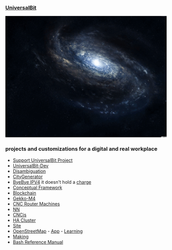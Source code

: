 ### [UniversalBit](https://github.com/universalbit-dev)
<img src="https://github.com/universalbit-dev/universalbit-dev/blob/main/gif/galaxy/galaxy.gif" width="auto"></img>

### projects and customizations for a digital and real workplace
* [Support UniversalBit Project](https://github.com/universalbit-dev/universalbit-dev/tree/main/support)
* [UniversalBit-Dev](https://github.com/universalbit-dev/universalbit-dev)
* [Disambiguation](https://en.wikipedia.org/wiki/Wikipedia:Disambiguation)
* [CityGenerator](https://github.com/universalbit-dev/CityGenerator)
* [ByeBye IPV4](https://github.com/universalbit-dev/universalbit-dev/tree/main/ipv4toipv6) it doesn't hold a [charge](https://ipv6.he.net/statistics/)
* [Conceptual Framework](https://en.wikipedia.org/wiki/Conceptual_framework)
* [Blockchain](https://github.com/universalbit-dev/universalbit-dev/tree/main/blockchain/bitcoin)
* [Gekko-M4](https://github.com/universalbit-dev/gekko-m4)
* [CNC Router Machines](https://github.com/universalbit-dev/cnc-router-machines)
* [NN](https://github.com/universalbit-dev/universalbit-dev/tree/main/ann)
* [CNCjs](https://github.com/universalbit-dev/cncjs/blob/master/README.md)
* [HA Cluster](https://github.com/universalbit-dev/HArmadillium/blob/main/HArmadillium.md)
* [Site](https://www.universalbit.it)
* [OpenStreetMap](https://github.com/universalbit-dev/iD) - [App](https://oyster-app-c5dox.ondigitalocean.app) - [Learning](https://learnosm.org/it/beginner/start-osm/)
* [Making](https://en.wikipedia.org/wiki/Maker_culture#Philosophical_emphasis)
* [Bash Reference Manual](https://www.gnu.org/software/bash/manual/html_node/index.html)
